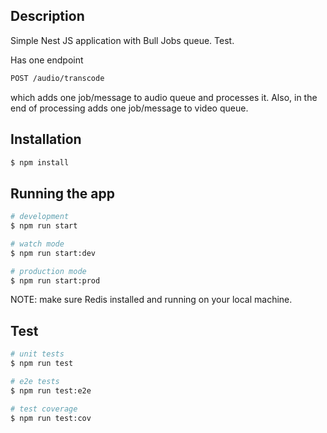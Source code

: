 ## Description

Simple Nest JS application with Bull Jobs queue.
Test.

Has one endpoint

```bash
POST /audio/transcode
```

which adds one job/message to audio queue and processes it. Also, in the end of processing adds one job/message to video queue.


## Installation

```bash
$ npm install
```

## Running the app

```bash
# development
$ npm run start

# watch mode
$ npm run start:dev

# production mode
$ npm run start:prod
```

NOTE: make sure Redis installed and running on your local machine.


## Test

```bash
# unit tests
$ npm run test

# e2e tests
$ npm run test:e2e

# test coverage
$ npm run test:cov
```
